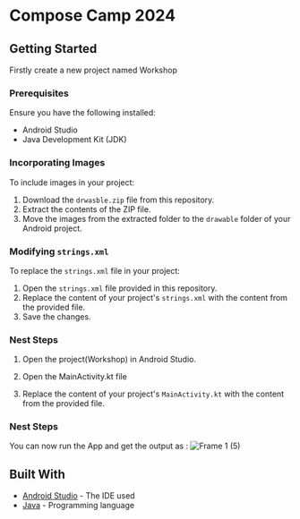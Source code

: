 # Compose Camp 2024

## Getting Started

Firstly create a new project named Workshop

### Prerequisites

Ensure you have the following installed:

- Android Studio
- Java Development Kit (JDK)

### Incorporating Images

To include images in your project:

1. Download the `drwasble.zip` file from this repository.
2. Extract the contents of the ZIP file.
3. Move the images from the extracted folder to the `drawable` folder of your Android project.

### Modifying `strings.xml`

To replace the `strings.xml` file in your project:

1. Open the `strings.xml` file provided in this repository.
2. Replace the content of your project's `strings.xml` with the content from the provided file.
3. Save the changes.

### Nest Steps

1. Open the project(Workshop) in Android Studio.

2. Open the MainActivity.kt file

3. Replace the content of your project's `MainActivity.kt` with the content from the provided file.

### Nest Steps

You can now run the App and get the output as : 
![Frame 1 (5)](https://github.com/GDSC-RTU/compose_camp2024/assets/76468958/3b3145de-c935-45f2-8e0c-b8ce179a8a90)



## Built With

- [Android Studio](https://developer.android.com/studio) - The IDE used
- [Java](https://www.java.com/) - Programming language
